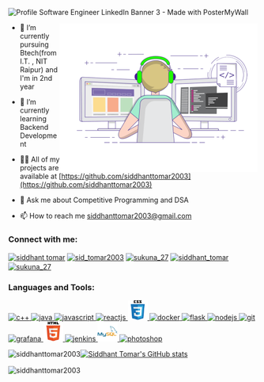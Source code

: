 ![Profile Software Engineer LinkedIn Banner 3 - Made with PosterMyWall](https://github.com/siddhanttomar2003/siddhanttomar2003/assets/141900451/52bfeed1-dbc5-4db7-8a25-e21235800b30)

<img align="right" alt="Coding" width="400" src="https://raw.githubusercontent.com/devSouvik/devSouvik/master/gif3.gif">

- 🔭 I’m currently pursuing Btech(from I.T. , NIT Raipur) and I'm in 2nd year 

- 🌱 I’m currently learning Backend Development

- 👨‍💻 All of my projects are available at [https://github.com/siddhanttomar2003](https://github.com/siddhanttomar2003)

- 💬 Ask me about Competitive Programming and DSA

- 📫 How to reach me siddhanttomar2003@gmail.com


<h3 align="left">Connect with me:</h3>
<p align="left">
<a href="https://linkedin.com/in/siddhant tomar" target="blank"><img align="center" src="https://raw.githubusercontent.com/rahuldkjain/github-profile-readme-generator/master/src/images/icons/Social/linked-in-alt.svg" alt="siddhant tomar" height="30" width="40" /></a>
<a href="https://instagram.com/sid_tomar2003" target="blank"><img align="center" src="https://raw.githubusercontent.com/rahuldkjain/github-profile-readme-generator/master/src/images/icons/Social/instagram.svg" alt="sid_tomar2003" height="30" width="40" /></a>
<a href="https://www.codechef.com/users/sukuna_27" target="blank"><img align="center" src="https://static.uacdn.net/thumbnail/external-app-icons/ce4fd2180646452aa0b03c3ffa3ef8e2.png" alt="sukuna_27" height="30" width="40" /></a>
<a href="https://codeforces.com/profile/siddhant_tomar" target="blank"><img align="center" src="https://raw.githubusercontent.com/rahuldkjain/github-profile-readme-generator/master/src/images/icons/Social/codeforces.svg" alt="siddhant_tomar" height="30" width="40" /></a>
<a href="https://www.leetcode.com/sukuna_27" target="blank"><img align="center" src="https://raw.githubusercontent.com/rahuldkjain/github-profile-readme-generator/master/src/images/icons/Social/leet-code.svg" alt="sukuna_27" height="30" width="40" /></a>
</p>

<h3 align="left">Languages and Tools:</h3>
<p align="left"> <a href="https://cplusplus.com/doc/tutorial/" target="_blank" rel="noreferrer"> <img src="https://upload.wikimedia.org/wikipedia/commons/thumb/1/18/ISO_C%2B%2B_Logo.svg/911px-ISO_C%2B%2B_Logo.svg.png" alt="c++" width="40" height="40"/> </a> <a href="https://www.java.com/en/" target="_blank" rel="noreferrer"> <img src="https://www.svgrepo.com/show/184143/java.svg" alt="java" width="40" height="40"/> </a> <a href="https://www.javascript.com/" target="_blank" rel="noreferrer"> <img src="https://cdn.worldvectorlogo.com/logos/javascript-1.svg" alt="javascript" width="40" height="40"/> </a> <a href="https://react.dev/" target="_blank" rel="noreferrer"> <img src="https://media2.giphy.com/media/eNAsjO55tPbgaor7ma/source.gif" alt="reactjs" width="40" height="40"/> </a> <a href="https://www.w3schools.com/css/" target="_blank" rel="noreferrer"> <img src="https://raw.githubusercontent.com/devicons/devicon/master/icons/css3/css3-original-wordmark.svg" alt="css3" width="40" height="40"/> </a> <a href="https://tailwindcss.com/" target="_blank" rel="noreferrer"> <img src="https://upload.wikimedia.org/wikipedia/commons/thumb/d/d5/Tailwind_CSS_Logo.svg/1280px-Tailwind_CSS_Logo.svg.png" alt="docker" width="40" height="40"/> </a> <a href="https://getbootstrap.com/" target="_blank" rel="noreferrer"> <img src="https://upload.wikimedia.org/wikipedia/commons/thumb/b/b2/Bootstrap_logo.svg/2560px-Bootstrap_logo.svg.png" alt="flask" width="40" height="40"/> </a> <a href="https://nodejs.org/en" target="_blank" rel="noreferrer"> <img src="https://static-00.iconduck.com/assets.00/node-js-icon-454x512-nztofx17.png" alt="nodejs" width="40" height="40"/> </a> <a href="https://git-scm.com/" target="_blank" rel="noreferrer"> <img src="https://www.vectorlogo.zone/logos/git-scm/git-scm-icon.svg" alt="git" width="40" height="40"/> </a> <a href="https://code.visualstudio.com/" target="_blank" rel="noreferrer"> <img src="https://seeklogo.com/images/M/microsoft-visual-studio-logo-9E65CA55F8-seeklogo.com.png" alt="grafana" width="40" height="40"/> </a> <a href="https://www.w3.org/html/" target="_blank" rel="noreferrer"> <img src="https://raw.githubusercontent.com/devicons/devicon/master/icons/html5/html5-original-wordmark.svg" alt="html5" width="40" height="40"/> </a>  </a> <a href="https://www.mongodb.com/" target="_blank" rel="noreferrer"> <img src="https://seeklogo.com/images/M/mongodb-logo-EB64EB73FB-seeklogo.com.png" alt="jenkins" width="40" height="40"/> </a>  <a href="https://www.mysql.com/" target="_blank" rel="noreferrer"> <img src="https://raw.githubusercontent.com/devicons/devicon/master/icons/mysql/mysql-original-wordmark.svg" alt="mysql" width="40" height="40"/> </a>  <a href="https://www.canva.com/" target="_blank" rel="noreferrer"> <img src="https://upload.wikimedia.org/wikipedia/commons/0/08/Canva_icon_2021.svg" alt="photoshop" width="40" height="40"/> </a> </p>

<p><img align="left" src="https://github-readme-stats.vercel.app/api/top-langs?username=siddhanttomar2003&show_icons=true&locale=en&layout=compact" alt="siddhanttomar2003" /></p>

[![Siddhant Tomar's GitHub stats](https://github-readme-stats.vercel.app/api?username=siddhanttomar2003)](https://github.com/siddhanttomar2003/github-readme-stats)

<p><img align="center" src="https://github-readme-streak-stats.herokuapp.com/?user=siddhanttomar2003&" alt="siddhanttomar2003" /></p>
